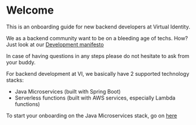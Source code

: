 # Welcome
This is an onboarding guide for new backend developers at Virtual Identity.

We as a backend community want to be on a bleeding age of techs. How? Just look at our <a href="http://manifest-dev.virtual-identity.com/">Development manifesto</a>

In case of having questions in any steps please do not hesitate to ask from your buddy.

For backend development at VI, we basically have 2 supported technology stacks:
- Java Microservices (built with Spring Boot)
- Serverless functions (built with AWS services, especially  Lambda functions)

To start your onboarding on the Java Microservices stack, go on [here](java_microservice.md) 